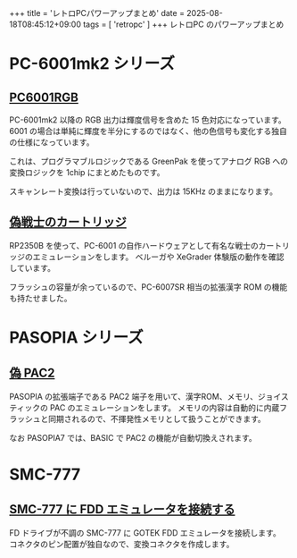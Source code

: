 +++
title = 'レトロPCパワーアップまとめ'
date = 2025-08-18T08:45:12+09:00
tags =  [ 'retropc' ]
+++
レトロPC のパワーアップまとめ

# PC-6001mk2 シリーズ

## [PC6001RGB](https://github.com/shippoiincho/PC6001RGB)

PC-6001mk2 以降の RGB 出力は輝度信号を含めた 15 色対応になっています。
6001 の場合は単純に輝度を半分にするのではなく、他の色信号も変化する独自の仕様になっています。

これは、プログラマブルロジックである GreenPak を使ってアナログ RGB への変換ロジックを 1chip にまとめたものです。

スキャンレート変換は行っていないので、出力は 15KHz のままになります。

## [偽戦士のカートリッジ](https://github.com/shippoiincho/nisesenshi)

RP2350B を使って、PC-6001 の自作ハードウェアとして有名な戦士のカートリッジのエミュレーションをします。
ベルーガや XeGrader 体験版の動作を確認しています。

フラッシュの容量が余っているので、PC-6007SR 相当の拡張漢字 ROM の機能も持たせました。

# PASOPIA シリーズ

## [偽 PAC2](https://github.com/shippoiincho/nisepac2)

PASOPIA の拡張端子である PAC2 端子を用いて、漢字ROM、メモリ、ジョイスティックの PAC のエミュレーションをします。
メモリの内容は自動的に内蔵フラッシュと同期されるので、不揮発性メモリとして扱うことができます。

なお PASOPIA7 では、BASIC で PAC2 の機能が自動切換えされます。

# SMC-777

## [SMC-777 に FDD エミュレータを接続する](/posts/50)

FD ドライブが不調の SMC-777 に GOTEK FDD エミュレータを接続します。
コネクタのピン配置が独自なので、変換コネクタを作成します。
